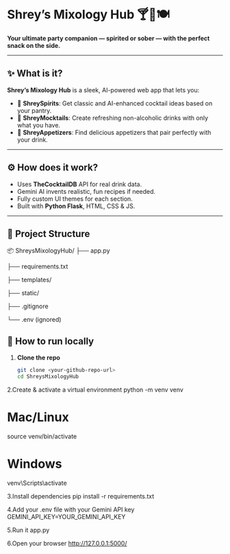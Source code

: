 # Shrey’s Mixology Hub 🍸🍹🍽️

**Your ultimate party companion — spirited or sober — with the perfect snack on the side.**

---

## ✨ What is it?

**Shrey’s Mixology Hub** is a sleek, AI-powered web app that lets you:
- 🥃 **ShreySpirits**: Get classic and AI-enhanced cocktail ideas based on your pantry.
- 🧃 **ShreyMocktails**: Create refreshing non-alcoholic drinks with only what you have.
- 🍢 **ShreyAppetizers**: Find delicious appetizers that pair perfectly with your drink.

---

## ⚙️ How does it work?

- Uses **TheCocktailDB**  API for real drink data.
- Gemini AI invents realistic, fun recipes if needed.
- Fully custom UI themes for each section.
- Built with **Python Flask**, HTML, CSS & JS.

---

## 📂 Project Structure

📦 ShreysMixologyHub/
├── app.py

├── requirements.txt

├── templates/

├── static/

├── .gitignore

└── .env (ignored)

## 🚀 How to run locally

1. **Clone the repo**
   ```bash
   git clone <your-github-repo-url>
   cd ShreysMixologyHub

2.Create & activate a virtual environment
   python -m venv venv
   # Mac/Linux
   source venv/bin/activate
   # Windows
   venv\Scripts\activate

3.Install dependencies
   pip install -r requirements.txt

4.Add your .env file with your Gemini API key
   GEMINI_API_KEY=YOUR_GEMINI_API_KEY

5.Run it
   app.py

6.Open your browser
   http://127.0.0.1:5000/
